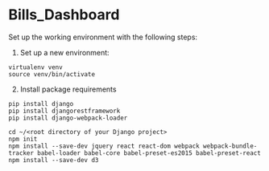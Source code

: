 # Bills_Dashboard

Set up the working environment with the following steps:

1. Set up a new environment:
```
virtualenv venv
source venv/bin/activate
```

2. Install package requirements
```
pip install django
pip install djangorestframework
pip install django-webpack-loader
```

```
cd ~/<root directory of your Django project>
npm init
npm install --save-dev jquery react react-dom webpack webpack-bundle-tracker babel-loader babel-core babel-preset-es2015 babel-preset-react
npm install --save-dev d3
```

